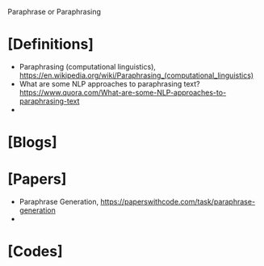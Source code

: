 Paraphrase or Paraphrasing

# [Definitions]
+ Paraphrasing (computational linguistics), https://en.wikipedia.org/wiki/Paraphrasing_(computational_linguistics)
+ What are some NLP approaches to paraphrasing text? https://www.quora.com/What-are-some-NLP-approaches-to-paraphrasing-text
+ 

# [Blogs]


# [Papers]
+ Paraphrase Generation, https://paperswithcode.com/task/paraphrase-generation
+ 

# [Codes]

